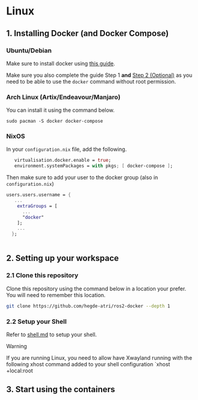 # Linux

## 1. Installing Docker (and Docker Compose)

### Ubuntu/Debian
Make sure to install docker using [this guide](https://www.digitalocean.com/community/tutorials/how-to-install-and-use-docker-on-ubuntu-20-04).

Make sure you also complete the guide Step 1 **and** [Step 2 (Optional)](https://www.digitalocean.com/community/tutorials/how-to-install-and-use-docker-on-ubuntu-20-04#step-2-executing-the-docker-command-without-sudo-optional) as you need to be able to use the `docker` command without root permission.

### Arch Linux (Artix/Endeavour/Manjaro)

You can install it using the command below.

```shell
sudo pacman -S docker docker-compose
```

### NixOS

In your `configuration.nix` file, add the following.
```nix
   virtualisation.docker.enable = true;
   environment.systemPackages = with pkgs; [ docker-compose ];
```

Then make sure to add your user to the docker group (also in `configuration.nix`)

```nix
users.users.username = {
   ...
    extraGroups = [
      ...
      "docker"
    ];
    ...
  };
 
```

## 2. Setting up your workspace

### 2.1 Clone this repository

Clone this repository using the command below in a location your prefer. You will need to remember this location.

``` bash
git clone https://github.com/hegde-atri/ros2-docker --depth 1
```

### 2.2 Setup your Shell

Refer to [shell.md](./shell.md) to setup your shell.

> [!WARNING]
> If you are running Linux, you need to allow have Xwayland running with the following xhost command added to your shell configuration `xhost +local:root

## 3. Start using the containers